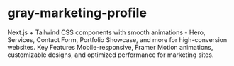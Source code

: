 # gray-marketing-profile
Next.js + Tailwind CSS components with smooth animations - Hero, Services, Contact Form, Portfolio Showcase, and more for high-conversion websites.  Key Features Mobile-responsive, Framer Motion animations, customizable designs, and optimized performance for marketing sites.
